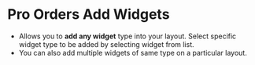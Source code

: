 # **Pro Orders Add Widgets**


- Allows you to **add any widget** type into your layout. Select specific widget type to be added by selecting widget from list.
- You can also add multiple widgets of same type on a particular layout.



